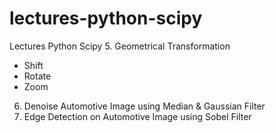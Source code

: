 # lectures-python-scipy
Lectures Python Scipy
5. Geometrical Transformation
  - Shift
  - Rotate
  - Zoom
6. Denoise Automotive Image using Median & Gaussian Filter
7. Edge Detection on Automotive Image using Sobel Filter
